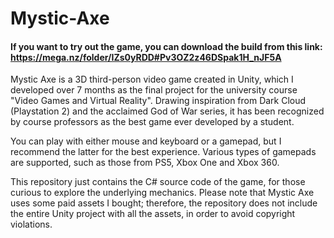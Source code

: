 # Mystic-Axe

#### If you want to try out the game, you can download the build from this link: https://mega.nz/folder/IZs0yRDD#Pv3OZ2z46DSpak1H_nJF5A

Mystic Axe is a 3D third-person video game created in Unity, which I developed over 7 months as the final project for the university course "Video Games and Virtual Reality".
Drawing inspiration from Dark Cloud (Playstation 2) and the acclaimed God of War series, it has been recognized by course professors as the best game ever developed by a student.

You can play with either mouse and keyboard or a gamepad, but I recommend the latter for the best experience.
Various types of gamepads are supported, such as those from PS5, Xbox One and Xbox 360.

This repository just contains the C# source code of the game, for those curious to explore the underlying mechanics.
Please note that Mystic Axe uses some paid assets I bought; therefore, the repository does not include the entire Unity project with all the assets, in order to avoid copyright violations.
